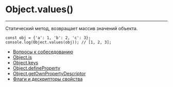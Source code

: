 # Object.values()
____

Статический метод, возвращает массив значений объекта.
```
const obj = {'a': 1, 'b': 2, 'c': 3};
console.log(Object.values(obj)); // [1, 2, 3];
```

- [Вопросы к собеседованию](../../README.md)
- [Object.is](./Object.is.md)
- [Object.keys](./Object.keys.md)
- [Object.defineProperty](./Object.defineProperty.md)
- [Object.getOwnPropertyDescriptor](./Object.getOwnPropertyDescriptor.md)
- [Флаги и дескрипторы свойства](./flagsAndDescriptors.md)